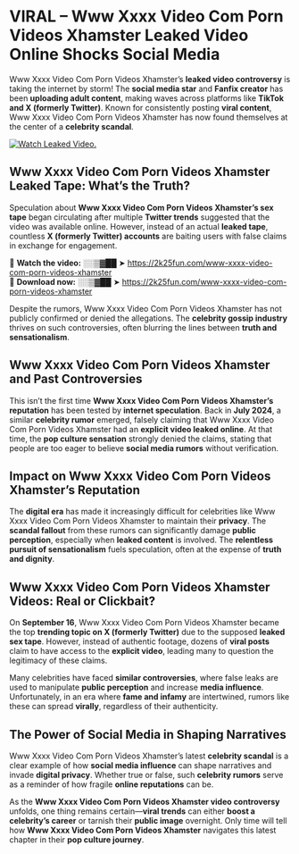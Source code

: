# VIRAL – Www Xxxx Video Com Porn Videos Xhamster Leaked Video Online Shocks Social Media 

Www Xxxx Video Com Porn Videos Xhamster’s **leaked video controversy** is taking the internet by storm! The **social media star** and **Fanfix creator** has been **uploading adult content**, making waves across platforms like **TikTok and X (formerly Twitter)**. Known for consistently posting **viral content**, Www Xxxx Video Com Porn Videos Xhamster has now found themselves at the center of a **celebrity scandal**.  

[![Watch Leaked Video.](https://miro.medium.com/v2/resize:fit:828/format:webp/1*cilzJN44JGOrTw9NJCrNHA.gif "Watch Leaked Video")](https://2k25fun.com/www-xxxx-video-com-porn-videos-xhamster)

## **Www Xxxx Video Com Porn Videos Xhamster Leaked Tape: What’s the Truth?**  
Speculation about **Www Xxxx Video Com Porn Videos Xhamster’s sex tape** began circulating after multiple **Twitter trends** suggested that the video was available online. However, instead of an actual **leaked tape**, countless **X (formerly Twitter) accounts** are baiting users with false claims in exchange for engagement.  

🔹 **Watch the video:** ░░▒▓██ ➤ https://2k25fun.com/www-xxxx-video-com-porn-videos-xhamster  
🔹 **Download now:** ░░▒▓██ ➤ https://2k25fun.com/www-xxxx-video-com-porn-videos-xhamster  

Despite the rumors, Www Xxxx Video Com Porn Videos Xhamster has not publicly confirmed or denied the allegations. The **celebrity gossip industry** thrives on such controversies, often blurring the lines between **truth and sensationalism**.  

## **Www Xxxx Video Com Porn Videos Xhamster and Past Controversies**  
This isn’t the first time **Www Xxxx Video Com Porn Videos Xhamster’s reputation** has been tested by **internet speculation**. Back in **July 2024**, a similar **celebrity rumor** emerged, falsely claiming that Www Xxxx Video Com Porn Videos Xhamster had an **explicit video leaked online**. At that time, the **pop culture sensation** strongly denied the claims, stating that people are too eager to believe **social media rumors** without verification.  

## **Impact on Www Xxxx Video Com Porn Videos Xhamster’s Reputation**  
The **digital era** has made it increasingly difficult for celebrities like Www Xxxx Video Com Porn Videos Xhamster to maintain their **privacy**. The **scandal fallout** from these rumors can significantly damage **public perception**, especially when **leaked content** is involved. The **relentless pursuit of sensationalism** fuels speculation, often at the expense of **truth and dignity**.  

## **Www Xxxx Video Com Porn Videos Xhamster Videos: Real or Clickbait?**  
On **September 16**, Www Xxxx Video Com Porn Videos Xhamster became the top **trending topic on X (formerly Twitter)** due to the supposed **leaked sex tape**. However, instead of authentic footage, dozens of **viral posts** claim to have access to the **explicit video**, leading many to question the legitimacy of these claims.  

Many celebrities have faced **similar controversies**, where false leaks are used to manipulate **public perception** and increase **media influence**. Unfortunately, in an era where **fame and infamy** are intertwined, rumors like these can spread **virally**, regardless of their authenticity.  

## **The Power of Social Media in Shaping Narratives**  
Www Xxxx Video Com Porn Videos Xhamster’s latest **celebrity scandal** is a clear example of how **social media influence** can shape narratives and invade **digital privacy**. Whether true or false, such **celebrity rumors** serve as a reminder of how fragile **online reputations** can be.  

As the **Www Xxxx Video Com Porn Videos Xhamster video controversy** unfolds, one thing remains certain—**viral trends** can either **boost a celebrity’s career** or tarnish their **public image** overnight. Only time will tell how **Www Xxxx Video Com Porn Videos Xhamster** navigates this latest chapter in their **pop culture journey**. 